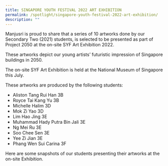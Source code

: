```yaml
---
title: SINGAPORE YOUTH FESTIVAL 2022 ART EXHIBITION
permalink: /spotlight/singapore-youth-festival-2022-art-exhibition/
description: ""
---
```

Manjusri is proud to share that a series of 10 artworks done by our Secondary Two (2021) students, is selected to be presented as part of Project 2050 at the on-site SYF Art Exhibition 2022.

These artworks depict our young artists’ futuristic impression of Singapore buildings in 2050.

The on-site SYF Art Exhibition is held at the National Museum of Singapore this July.

These artworks are produced by the following students:

- Aliston Tang Rui Han 3B
- Royce Tai Kang Yu 3B
- Michelle Halim 3D
- Mok Zi Yao 3D
- Lim Hao Jing 3E
- Muhammad Hady Putra Bin Jali 3E
- Ng Mei Ru 3E
- Soo Chee Sen 3E
- Yee Zi Jian 3E
- Phang Wen Sui Carina 3F


Here are some snapshots of our students presenting their artworks at the on-site Exhibition.